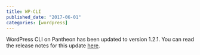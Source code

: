```yaml
---
title: WP-CLI
published_date: "2017-06-01"
categories: [wordpress]
---
```

WordPress CLI on Pantheon has been updated to version 1.2.1. You can read the release notes for this update [here](https://make.wordpress.org/cli/2017/06/06/version-1-2-1-released/).
